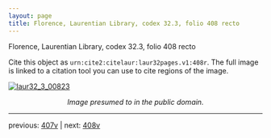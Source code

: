 ```yaml
---
layout: page
title: Florence, Laurentian Library, codex 32.3, folio 408 recto
---
```


Florence, Laurentian Library, codex 32.3, folio 408 recto

Cite this object as `urn:cite2:citelaur:laur32pages.v1:408r`.  The full image is linked to a citation tool you can use to cite regions of the image.

[![laur32_3_00823](http://www.homermultitext.org/iipsrv?IIIF=/project/homer/pyramidal/deepzoom/citelaur/laur32imgs/v1/laur32_3_00823.tif/full/800,/0/default.jpg)](http://www.homermultitext.org/ict2/?urn=urn:cite2:citelaur:laur32imgs.v1:laur32_3_00823) 

<p style="text-align: center; font-style: italic;">Image presumed to in the public domain.</p>

---

previous: [407v](../407v/) | next: [408v](../408v/)